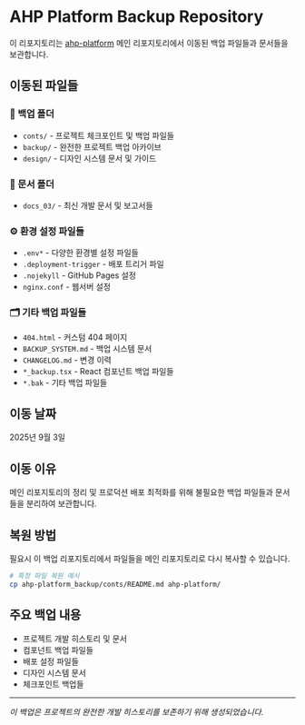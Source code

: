 # AHP Platform Backup Repository

이 리포지토리는 [ahp-platform](https://github.com/aebonlee/ahp-platform) 메인 리포지토리에서 이동된 백업 파일들과 문서들을 보관합니다.

## 이동된 파일들

### 📁 백업 폴더
- `conts/` - 프로젝트 체크포인트 및 백업 파일들
- `backup/` - 완전한 프로젝트 백업 아카이브
- `design/` - 디자인 시스템 문서 및 가이드

### 📁 문서 폴더
- `docs_03/` - 최신 개발 문서 및 보고서들

### ⚙️ 환경 설정 파일들
- `.env*` - 다양한 환경별 설정 파일들
- `.deployment-trigger` - 배포 트리거 파일
- `.nojekyll` - GitHub Pages 설정
- `nginx.conf` - 웹서버 설정

### 🗂️ 기타 백업 파일들
- `404.html` - 커스텀 404 페이지
- `BACKUP_SYSTEM.md` - 백업 시스템 문서
- `CHANGELOG.md` - 변경 이력
- `*_backup.tsx` - React 컴포넌트 백업 파일들
- `*.bak` - 기타 백업 파일들

## 이동 날짜
2025년 9월 3일

## 이동 이유
메인 리포지토리의 정리 및 프로덕션 배포 최적화를 위해 불필요한 백업 파일들과 문서들을 분리하여 보관합니다.

## 복원 방법
필요시 이 백업 리포지토리에서 파일들을 메인 리포지토리로 다시 복사할 수 있습니다.

```bash
# 특정 파일 복원 예시
cp ahp-platform_backup/conts/README.md ahp-platform/
```

## 주요 백업 내용
- 프로젝트 개발 히스토리 및 문서
- 컴포넌트 백업 파일들
- 배포 설정 파일들
- 디자인 시스템 문서
- 체크포인트 백업들

---
*이 백업은 프로젝트의 완전한 개발 히스토리를 보존하기 위해 생성되었습니다.*